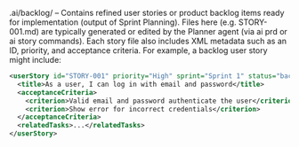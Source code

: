 .ai/backlog/ – Contains refined user stories or product backlog items ready for implementation (output of Sprint Planning). Files here (e.g. STORY-001.md) are typically generated or edited by the Planner agent (via ai prd or ai story commands). Each story file also includes XML metadata such as an ID, priority, and acceptance criteria. For example, a backlog user story might include:


``` xml
<userStory id="STORY-001" priority="High" sprint="Sprint 1" status="backlog">
  <title>As a user, I can log in with email and password</title>
  <acceptanceCriteria>
    <criterion>Valid email and password authenticate the user</criterion>
    <criterion>Show error for incorrect credentials</criterion>
  </acceptanceCriteria>
  <relatedTasks>...</relatedTasks>
</userStory>
```